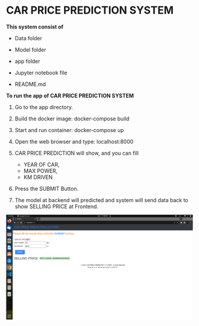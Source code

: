 # CAR PRICE PREDICTION SYSTEM

**This system consist of**
  
  - Data folder
  
  - Model folder
  
  - app folder
  
  - Jupyter notebook file

  - README.md

**To run the app of CAR PRICE PREDICTION SYSTEM**

  1. Go to the app directory.

  2. Build the docker image: docker-compose build

  3. Start and run container: docker-compose up

  4. Open the web browser and type: localhost:8000

  5. CAR PRICE PREDICTION will show, and you can fill
     - YEAR OF CAR,
     - MAX POWER,
     - KM DRIVEN

  6. Press the SUBMIT Button.

  7. The model at backend will predicted and system will send data back to show SELLING PRICE at Frontend.

![Car Price Prediction System](app/Car%20Price%20Prediction%20System.png)
